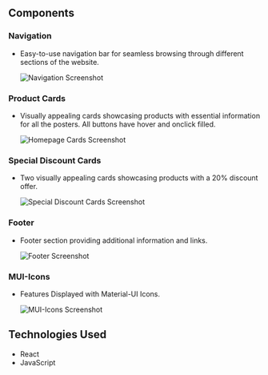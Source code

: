 ## Components

### Navigation
- Easy-to-use navigation bar for seamless browsing through different sections of the website.
  
  ![Navigation Screenshot](https://i.imgur.com/cxdAlOO.png)

### Product Cards
- Visually appealing cards showcasing products with essential information for all the posters. All buttons have hover and onclick filled.
  
  ![Homepage Cards Screenshot](https://i.imgur.com/znJ8Vjs.png)

### Special Discount Cards
- Two visually appealing cards showcasing products with a 20% discount offer.
  
  ![Special Discount Cards Screenshot](https://i.imgur.com/fuWcM04.png)

### Footer
- Footer section providing additional information and links.
  
  ![Footer Screenshot](https://i.imgur.com/ImlyjmX.png)

### MUI-Icons
- Features Displayed with Material-UI Icons.
  
  ![MUI-Icons Screenshot](https://i.imgur.com/itrtJSP.png)

## Technologies Used

- React
- JavaScript
